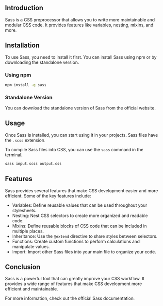 ## Introduction

Sass is a CSS preprocessor that allows you to write more maintainable and modular CSS code. It provides features like variables, nesting, mixins, and more.

## Installation

To use Sass, you need to install it first. You can install Sass using npm or by downloading the standalone version.

### Using npm

```bash
npm install -g sass
```

### Standalone Version

You can download the standalone version of Sass from the official website.

## Usage

Once Sass is installed, you can start using it in your projects. Sass files have the `.scss` extension.

To compile Sass files into CSS, you can use the `sass` command in the terminal.

```bash
sass input.scss output.css
```

## Features

Sass provides several features that make CSS development easier and more efficient. Some of the key features include:

- Variables: Define reusable values that can be used throughout your stylesheets.
- Nesting: Nest CSS selectors to create more organized and readable code.
- Mixins: Define reusable blocks of CSS code that can be included in multiple places.
- Inheritance: Use the `@extend` directive to share styles between selectors.
- Functions: Create custom functions to perform calculations and manipulate values.
- Import: Import other Sass files into your main file to organize your code.

## Conclusion

Sass is a powerful tool that can greatly improve your CSS workflow. It provides a wide range of features that make CSS development more efficient and maintainable.

For more information, check out the official Sass documentation.
